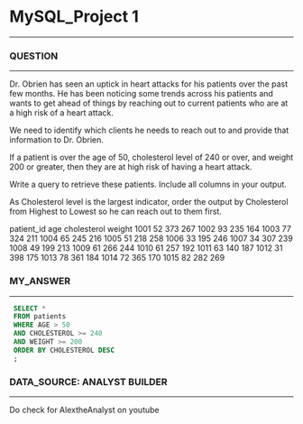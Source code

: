 # MySQL_Project 1
---

 ### QUESTION
---
Dr. Obrien has seen an uptick in heart attacks for his patients over the past few months. He has been noticing some trends across his patients and wants to get ahead of things by reaching out to current patients who are at a high risk of a heart attack.

We need to identify which clients he needs to reach out to and provide that information to Dr. Obrien.

If a patient is over the age of 50, cholesterol level of 240 or over, and weight 200 or greater, then they are at high risk of having a heart attack.

Write a query to retrieve these patients. Include all columns in your output.

As Cholesterol level is the largest indicator, order the output by Cholesterol from Highest to Lowest so he can reach out to them first.

patient_id	age	cholesterol	weight
1001	52	373	267
1002	93	235	164
1003	77	324	211
1004	65	245	216
1005	51	218	258
1006	33	195	246
1007	34	307	239
1008	49	199	213
1009	61	266	244
1010	61	257	192
1011	63	140	187
1012	31	398	175
1013	78	361	184
1014	72	365	170
1015	82	282	269

### MY_ANSWER
---
```SQL
 SELECT * 
 FROM patients 
 WHERE AGE > 50
 AND CHOLESTEROL >= 240
 AND WEIGHT >= 200
 ORDER BY CHOLESTEROL DESC
 ;
```


### DATA_SOURCE: ANALYST BUILDER
---
Do check for AlextheAnalyst on youtube
